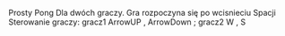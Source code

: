 Prosty Pong Dla dwóch graczy.
Gra rozpoczyna się po wcisnieciu Spacji
Sterowanie graczy: gracz1 ArrowUP , ArrowDown ; gracz2 W , S
